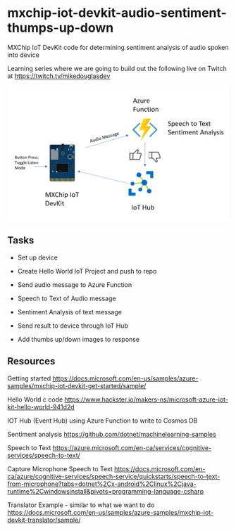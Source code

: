 # mxchip-iot-devkit-audio-sentiment-thumps-up-down
MXChip IoT DevKit code for determining sentiment analysis of audio spoken into device

Learning series where we are going to build out the following live on Twitch at https://twitch.tv/mikedouglasdev

![](images/audio-sentiment-design.jpg)

## Tasks

- Set up device

- Create Hello World IoT Project and push to repo

- Send audio message to Azure Function

- Speech to Text of Audio message

- Sentiment Analysis of text message

- Send result to device through IoT Hub

- Add thumbs up/down images to response

## Resources

Getting started
https://docs.microsoft.com/en-us/samples/azure-samples/mxchip-iot-devkit-get-started/sample/

Hello World c code
https://www.hackster.io/makers-ns/microsoft-azure-iot-kit-hello-world-941d2d

IOT Hub (Event Hub) using Azure Function to write to Cosmos DB

Sentiment analysis
https://github.com/dotnet/machinelearning-samples

Speech to Text
https://azure.microsoft.com/en-ca/services/cognitive-services/speech-to-text/

Capture Microphone Speech to Text
https://docs.microsoft.com/en-ca/azure/cognitive-services/speech-service/quickstarts/speech-to-text-from-microphone?tabs=dotnet%2Cx-android%2Clinux%2Cjava-runtime%2Cwindowsinstall&pivots=programming-language-csharp

Translator Example - similar to what we want to do
https://docs.microsoft.com/en-us/samples/azure-samples/mxchip-iot-devkit-translator/sample/
